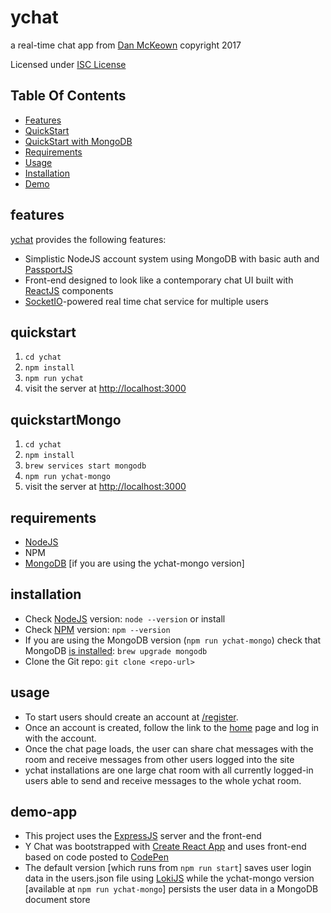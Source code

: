 # ychat

a real-time chat app from [Dan McKeown](http://danmckeown.info) copyright 2017

Licensed under [ISC License](https://opensource.org/licenses/ISC)

## Table Of Contents
- [Features](#features)
- [QuickStart](#quickstart)
- [QuickStart with MongoDB](#quickstartMongo)
- [Requirements](#requirements)
- [Usage](#usage)
- [Installation](#installation)
- [Demo](#demo-app)

## features
[ychat](http://ychat.pacificio.com) provides the following features:
- Simplistic NodeJS account system using MongoDB with basic auth and [PassportJS](http://passportjs.org/)
- Front-end designed to look like a contemporary chat UI built with [ReactJS](https://facebook.github.io/react/) components
- [SocketIO](https://socket.io/)-powered real time chat service for multiple users

## quickstart
1. `cd ychat`
2. `npm install`
3. `npm run ychat`
4. visit the server at [http://localhost:3000](http://localhost:3000)

## quickstartMongo
1. `cd ychat`
2. `npm install`
3. `brew services start mongodb`
4. `npm run ychat-mongo`
5. visit the server at [http://localhost:3000](http://localhost:3000)

## requirements
- [NodeJS](https://nodejs.org/en/)
- NPM
- [MongoDB](https://www.mongodb.com/) [if you are using the ychat-mongo version]

## installation
- Check [NodeJS](https://nodejs.org/en/) version: `node --version` or install
- Check [NPM](https://www.npmjs.com/) version: `npm --version`
- If you are using the MongoDB version (`npm run ychat-mongo`) check that MongoDB [is installed](https://docs.mongodb.com/manual/tutorial/install-mongodb-on-os-x/): `brew upgrade mongodb`
- Clone the Git repo: `git clone <repo-url>`

## usage
- To start users should create an account at [/register](http://localhost:3000/register).
- Once an account is created, follow the link to the [home](http://localhost:3000) page and log in with the account.
- Once the chat page loads, the user can share chat messages with the room and receive messages from other users logged into the site
- ychat installations are one large chat room with all currently logged-in users able to send and receive messages to the whole ychat room.

## demo-app
- This project uses the [ExpressJS](https://expressjs.com/) server and the front-end 
- Y Chat was bootstrapped with [Create React App](https://github.com/facebookincubator/create-react-app) and uses front-end based on code posted to [CodePen](https://codepen.io/pacificpelican/pen/WjwMjy)
- The default version [which runs from `npm run start`] saves user login data in the users.json file using [LokiJS](http://lokijs.org) while the ychat-mongo version [available at `npm run ychat-mongo`] persists the user data in a MongoDB document store
